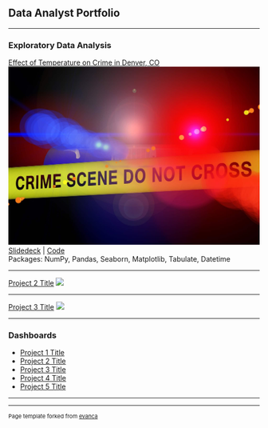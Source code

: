 ## Data Analyst Portfolio

---

### Exploratory Data Analysis

[Effect of Temperature on Crime in Denver, CO](denver_crime_report.md) <br>
<img src="images/crime_scene_image.jpg"/><br>
[Slidedeck](/pdf/crime_vs_weather/DATASCI_200_Crime_vs_Temp_in_Denver.pdf) | 
[Code](https://github.com/kyrie0126/Denver-Temperature-and-Crime-Analysis) <br>
Packages: NumPy, Pandas, Seaborn, Matplotlib, Tabulate, Datetime

---
[Project 2 Title](/pdf/sample_presentation.pdf)
<img src="images/dummy_thumbnail.jpg?raw=true"/>

---
[Project 3 Title](http://example.com/)
<img src="images/dummy_thumbnail.jpg?raw=true"/>

---

### Dashboards

- [Project 1 Title](http://example.com/)
- [Project 2 Title](http://example.com/)
- [Project 3 Title](http://example.com/)
- [Project 4 Title](http://example.com/)
- [Project 5 Title](http://example.com/)

---




---
<p style="font-size:11px">Page template forked from <a href="https://github.com/evanca/quick-portfolio">evanca</a></p>
<!-- Remove above link if you don't want to attibute -->
